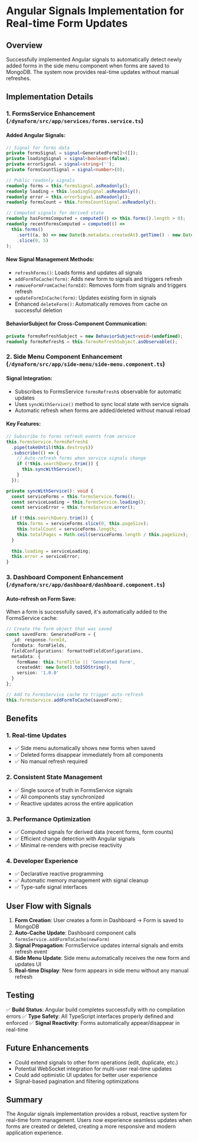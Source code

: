 # Angular Signals Implementation for Real-time Form Updates

## Overview
Successfully implemented Angular signals to automatically detect newly added forms in the side menu component when forms are saved to MongoDB. The system now provides real-time updates without manual refreshes.

## Implementation Details

### 1. FormsService Enhancement (`/dynaform/src/app/services/forms.service.ts`)

#### Added Angular Signals:
```typescript
// Signal for forms data
private formsSignal = signal<GeneratedForm[]>([]);
private loadingSignal = signal<boolean>(false);
private errorSignal = signal<string>('');
private formsCountSignal = signal<number>(0);

// Public readonly signals
readonly forms = this.formsSignal.asReadonly();
readonly loading = this.loadingSignal.asReadonly();
readonly error = this.errorSignal.asReadonly();
readonly formsCount = this.formsCountSignal.asReadonly();

// Computed signals for derived state
readonly hasFormsComputed = computed(() => this.forms().length > 0);
readonly recentFormsComputed = computed(() => 
  this.forms()
    .sort((a, b) => new Date(b.metadata.createdAt).getTime() - new Date(a.metadata.createdAt).getTime())
    .slice(0, 5)
);
```

#### New Signal Management Methods:
- `refreshForms()`: Loads forms and updates all signals
- `addFormToCache(form)`: Adds new form to signals and triggers refresh
- `removeFormFromCache(formId)`: Removes form from signals and triggers refresh
- `updateFormInCache(form)`: Updates existing form in signals
- Enhanced `deleteForm()`: Automatically removes from cache on successful deletion

#### BehaviorSubject for Cross-Component Communication:
```typescript
private formsRefreshSubject = new BehaviorSubject<void>(undefined);
readonly formsRefresh$ = this.formsRefreshSubject.asObservable();
```

### 2. Side Menu Component Enhancement (`/dynaform/src/app/side-menu/side-menu.component.ts`)

#### Signal Integration:
- Subscribes to FormsService `formsRefresh$` observable for automatic updates
- Uses `syncWithService()` method to sync local state with service signals
- Automatic refresh when forms are added/deleted without manual reload

#### Key Features:
```typescript
// Subscribe to forms refresh events from service
this.formsService.formsRefresh$
  .pipe(takeUntil(this.destroy$))
  .subscribe(() => {
    // Auto-refresh forms when service signals change
    if (!this.searchQuery.trim()) {
      this.syncWithService();
    }
  });

private syncWithService(): void {
  const serviceForms = this.formsService.forms();
  const serviceLoading = this.formsService.loading();
  const serviceError = this.formsService.error();

  if (!this.searchQuery.trim()) {
    this.forms = serviceForms.slice(0, this.pageSize);
    this.totalCount = serviceForms.length;
    this.totalPages = Math.ceil(serviceForms.length / this.pageSize);
  }
  
  this.loading = serviceLoading;
  this.error = serviceError;
}
```

### 3. Dashboard Component Enhancement (`/dynaform/src/app/dashboard/dashboard.component.ts`)

#### Auto-refresh on Form Save:
When a form is successfully saved, it's automatically added to the FormsService cache:

```typescript
// Create the form object that was saved
const savedForm: GeneratedForm = {
  _id: response.formId,
  formData: formFields,
  fieldConfigurations: formattedFieldConfigurations,
  metadata: {
    formName: this.formTitle || 'Generated Form',
    createdAt: new Date().toISOString(),
    version: '1.0.0'
  }
};

// Add to FormsService cache to trigger auto-refresh
this.formsService.addFormToCache(savedForm);
```

## Benefits

### 1. Real-time Updates
- ✅ Side menu automatically shows new forms when saved
- ✅ Deleted forms disappear immediately from all components
- ✅ No manual refresh required

### 2. Consistent State Management
- ✅ Single source of truth in FormsService signals
- ✅ All components stay synchronized
- ✅ Reactive updates across the entire application

### 3. Performance Optimization
- ✅ Computed signals for derived data (recent forms, form counts)
- ✅ Efficient change detection with Angular signals
- ✅ Minimal re-renders with precise reactivity

### 4. Developer Experience
- ✅ Declarative reactive programming
- ✅ Automatic memory management with signal cleanup
- ✅ Type-safe signal interfaces

## User Flow with Signals

1. **Form Creation**: User creates a form in Dashboard → Form is saved to MongoDB
2. **Auto-Cache Update**: Dashboard component calls `formsService.addFormToCache(newForm)`
3. **Signal Propagation**: FormsService updates internal signals and emits refresh event
4. **Side Menu Update**: Side menu automatically receives the new form and updates UI
5. **Real-time Display**: New form appears in side menu without any manual refresh

## Testing

✅ **Build Status**: Angular build completes successfully with no compilation errors
✅ **Type Safety**: All TypeScript interfaces properly defined and enforced
✅ **Signal Reactivity**: Forms automatically appear/disappear in real-time

## Future Enhancements

- Could extend signals to other form operations (edit, duplicate, etc.)
- Potential WebSocket integration for multi-user real-time updates
- Could add optimistic UI updates for better user experience
- Signal-based pagination and filtering optimizations

## Summary

The Angular signals implementation provides a robust, reactive system for real-time form management. Users now experience seamless updates when forms are created or deleted, creating a more responsive and modern application experience.
